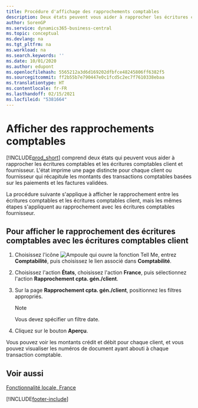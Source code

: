 ```yaml
---
title: Procédure d'affichage des rapprochements comptables
description: Deux états peuvent vous aider à rapprocher les écritures comptables et les écritures comptables client et fournisseur.
author: SorenGP
ms.service: dynamics365-business-central
ms.topic: conceptual
ms.devlang: na
ms.tgt_pltfrm: na
ms.workload: na
ms.search.keywords: ''
ms.date: 10/01/2020
ms.author: edupont
ms.openlocfilehash: 5565212a3d6d169202dfbfce48245806ff6382f5
ms.sourcegitcommit: ff2b55b7e790447e0c1fcd5c2ec7f7610338ebaa
ms.translationtype: HT
ms.contentlocale: fr-FR
ms.lasthandoff: 02/15/2021
ms.locfileid: "5381664"
---
```

# <a name="view-ledger-reconciliations"></a>Afficher des rapprochements comptables
[!INCLUDE[prod_short](../../includes/prod_short.md)] comprend deux états qui peuvent vous aider à rapprocher les écritures comptables et les écritures comptables client et fournisseur. L'état imprime une page distincte pour chaque client ou fournisseur qui récapitule les montants des transactions comptables basées sur les paiements et les factures validées.  

La procédure suivante s'applique à afficher le rapprochement entre les écritures comptables et les écritures comptables client, mais les mêmes étapes s'appliquent au rapprochement avec les écritures comptables fournisseur.  

## <a name="to-view-general-ledger-reconciliation-with-the-customer-ledger"></a>Pour afficher le rapprochement des écritures comptables avec les écritures comptables client  

1.  Choisissez l'icône ![Ampoule qui ouvre la fonction Tell Me](../../media/ui-search/search_small.png "Dites-moi ce que vous voulez faire"), entrez **Comptabilité**, puis choisissez le lien associé dans **Comptabilité**.  
2.  Choisissez l'action **États**, choisissez l'action **France**, puis sélectionnez l'action **Rapprochement cpta. gén./client**.  
3.  Sur la page **Rapprochement cpta. gén./client**, positionnez les filtres appropriés.  

    > [!NOTE]  
    >  Vous devez spécifier un filtre date.  

4.  Cliquez sur le bouton **Aperçu**.  

Vous pouvez voir les montants crédit et débit pour chaque client, et vous pouvez visualiser les numéros de document ayant abouti à chaque transaction comptable.  

## <a name="see-also"></a>Voir aussi  
[Fonctionnalité locale, France](france-local-functionality.md)


[!INCLUDE[footer-include](../../includes/footer-banner.md)]